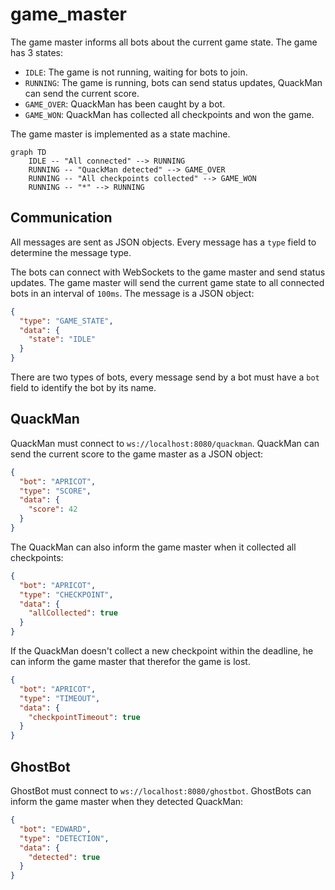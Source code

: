 # game_master

The game master informs all bots about the current game state.
The game has 3 states:
- `IDLE`: The game is not running, waiting for bots to join.
- `RUNNING`: The game is running, bots can send status updates, QuackMan can send the current score.
- `GAME_OVER`: QuackMan has been caught by a bot.
- `GAME_WON`: QuackMan has collected all checkpoints and won the game.

The game master is implemented as a state machine.

```mermaid
graph TD
    IDLE -- "All connected" --> RUNNING
    RUNNING -- "QuackMan detected" --> GAME_OVER
    RUNNING -- "All checkpoints collected" --> GAME_WON
    RUNNING -- "*" --> RUNNING
```

## Communication
All messages are sent as JSON objects.
Every message has a `type` field to determine the message type.

The bots can connect with WebSockets to the game master and send status updates.
The game master will send the current game state to all connected bots in an interval of `100ms`.
The message is a JSON object:
```json
{
  "type": "GAME_STATE",
  "data": {
    "state": "IDLE"
  }
}
```

There are two types of bots, every message send by a bot must have a `bot` field to identify the bot by its name.
## QuackMan
QuackMan must connect to `ws://localhost:8080/quackman`.
QuackMan can send the current score to the game master as a JSON object:
```json
{
  "bot": "APRICOT",
  "type": "SCORE",
  "data": {
    "score": 42
  }
}
```
The QuackMan can also inform the game master when it collected all checkpoints:
```json
{
  "bot": "APRICOT",
  "type": "CHECKPOINT",
  "data": {
    "allCollected": true
  }
}
```
If the QuackMan doesn't collect a new checkpoint within the deadline, he can inform the game master that therefor the game is lost.
```json
{
  "bot": "APRICOT",
  "type": "TIMEOUT",
  "data": {
    "checkpointTimeout": true
  }
}
```

## GhostBot
GhostBot must connect to `ws://localhost:8080/ghostbot`.
GhostBots can inform the game master when they detected QuackMan:
```json
{
  "bot": "EDWARD",
  "type": "DETECTION",
  "data": {
    "detected": true
  }
}
```